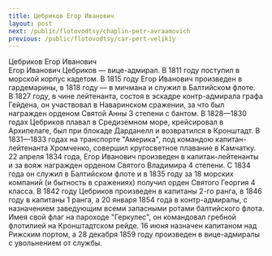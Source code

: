 ```yaml
---
title: Цебриков Егор Иванович
layout: post
next: /public/flotovodtsy/chaplin-petr-avraamovich
previous: /public/flotovodtsy/car-pert-velikiy
---
```


Цебриков Егор Иванович   
Егор Иванович Цебриков — вице-адмирал. В 1811 году поступил в морской корпус кадетом. В 1815 году Егор Иванович произведен в гардемарины, в 1818 году — в мичмана и служил в Балтийском флоте.   
В 1827 году, в чине лейтенанта, состоя в эскадре контр-адмирала графа Гейдена, он участвовал в Наваринском сражении, за что был награжден орденом Святой Анны 3 степени с бантом. В 1828—1830 годах Цебриков плавал в Средиземном море, крейсировал в Архипелаге, был при блокаде Дарданелл и возвратился в Кронштадт. В 1831—1833 годах на транспорте "Америка", под командою капитан-лейтенанта Хромченко, совершил кругосветное плавание в Камчатку.  
22 апреля 1834 года, Егор Иванович произведен в капитан-лейтенанты и за вояж награжден орденом Святого Владимира 4 степени. С 1834 года он служил в Балтийском флоте и в 1835 году за 18 морских компаний (и бытность в сражениях) получил орден Святого Георгия 4 класса. В 1842 году Цебриков произведен в капитаны 2-го ранга, в 1846 году в капитаны 1 ранга, а 20 января 1854 года в контр-адмиралы, с назначением заведующим всеми запасными ротами балтийского флота. Имея свой флаг на пароходе "Геркулес", он командовал гребной флотилией на Кронштадтском рейде. 16 июня назначен капитаном над Рижским портом, а 28 декабря 1859 году произведен в вице-адмиралы с увольнением от службы.